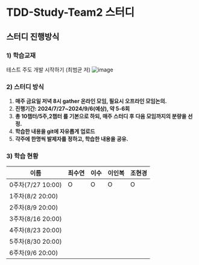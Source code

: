 # TDD-Study-Team2 스터디 

## 스터디 진행방식

### 1) 학습교재
테스트 주도 개발 시작하기 (최범균 저)
![image](https://github.com/user-attachments/assets/66e0dcd7-1c8c-4bd2-87b2-4f8cd488a0b2)

### 2) 스터디 방식
1. **매주 금요일 저녁 8시 gather 온라인 모임, 필요시 오프라인 모임논의.**
2. **진행기간: 2024/7/27~2024/9/6(예상), 약 5-6회** 
3. **총 10챕터/5주,2챕터 를 기본으로 하되, 매주 스터디 후 다음 모임까지의 분량을 선정.**
4. **학습한 내용을 git에 자유롭게 업로드**
5. **각주에 한명씩 발제자를 정하고, 학습한 내용을 공유.**
   
### 3) 학습 현황

|이름|최수연|이수|이인복|조현경|
|---------------------|---|---|---|---|
|0주차(7/27 10:00)|O|O|O|O|
|1주차(8/2 20:00)|||||
|2주차(8/9 20:00)|||||
|3주차(8/16 20:00)|||||
|4주차(8/23 20:00)|||||
|5주차(8/30 20:00)|||||
|6주차(9/6 20:00)|||||
